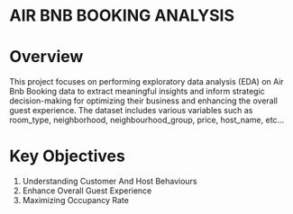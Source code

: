 # AIR BNB BOOKING ANALYSIS
# Overview
This project focuses on performing exploratory data analysis (EDA) on Air Bnb Booking data to extract meaningful insights and inform strategic decision-making for optimizing their business and enhancing the overall guest experience. The dataset includes various variables such as room_type, neighborhood, neighbourhood_group, price, host_name, etc...

# Key Objectives
1. Understanding Customer And Host Behaviours
2. Enhance Overall Guest Experience
3. Maximizing Occupancy Rate

